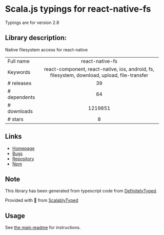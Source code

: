 
# Scala.js typings for react-native-fs

Typings are for version 2.8

## Library description:
Native filesystem access for react-native

|                    |                 |
| ------------------ | :-------------: |
| Full name          | react-native-fs |
| Keywords           | react-component, react-native, ios, android, fs, filesystem, download, upload, file-transfer |
| # releases         | 39 |
| # dependents       | 64 |
| # downloads        | 1219851 |
| # stars            | 8 |

## Links
- [Homepage](https://github.com/itinance/react-native-fs#readme)
- [Bugs](https://github.com/itinance/react-native-fs/issues)
- [Repository](https://github.com/itinance/react-native-fs)
- [Npm](https://www.npmjs.com/package/react-native-fs)
    


## Note
This library has been generated from typescript code from [DefinitelyTyped](https://definitelytyped.org).

Provided with :purple_heart: from [ScalablyTyped](https://github.com/oyvindberg/ScalablyTyped)

## Usage
See [the main readme](../../readme.md) for instructions.


